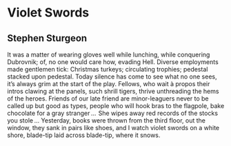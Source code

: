 # Violet Swords
## Stephen Sturgeon
It was a matter of wearing gloves well
while lunching, while conquering Dubrovnik;
of, no one would care how, evading Hell.
Diverse employments made gentlemen tick:
Christmas turkeys; circulating trophies;
pedestal stacked upon pedestal. Today
silence has come to see what no one sees,
it’s always grim at the start of the play.
Fellows, who wait à propos their intros
clawing at the panels, such shrill tigers,
thrive unthreading the hems of the heroes.
Friends of our late friend are minor-leaguers
never to be called up but good as types,
people who will hook bras to the flagpole,
bake chocolate for a gray stranger  ...    She wipes
away red records of the stocks you stole  ...
Yesterday, books were thrown from the third floor,
out the window, they sank in pairs like shoes,
and I watch violet swords on a white shore,
blade-tip laid across blade-tip, where it snows.